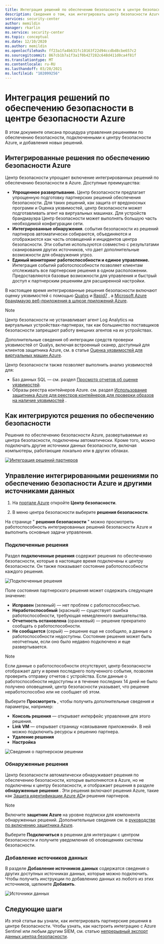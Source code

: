 ```yaml
---
title: Интеграция решений по обеспечению безопасности в центре безопасности Azure | Документация Майкрософт
description: Сведения о том, как интегрировать центр безопасности Azure с партнерами для повышения общей безопасности ресурсов Azure.
services: security-center
author: memildin
manager: rkarlin
ms.service: security-center
ms.topic: conceptual
ms.date: 12/10/2020
ms.author: memildin
ms.openlocfilehash: ff23a1fa4b631fc10163f22d94ccdbd8cbe657c2
ms.sourcegitcommit: 867cb1b7a1f3a1f0b427282c648d411d0ca4f81f
ms.translationtype: MT
ms.contentlocale: ru-RU
ms.lasthandoff: 03/20/2021
ms.locfileid: "102099256"
---
```

# <a name="integrate-security-solutions-in-azure-security-center"></a>Интеграция решений по обеспечению безопасности в центре безопасности Azure
В этом документе описана процедура управления решениями по обеспечению безопасности, подключенными к центру безопасности Azure, и добавления новых решений.

## <a name="integrated-azure-security-solutions"></a>Интегрированные решения по обеспечению безопасности Azure
Центр безопасности упрощает включение интегрированных решений по обеспечению безопасности в Azure. Доступные преимущества:

- **Упрощенное развертывание.** Центр безопасности предлагает упрощенную подготовку партнерских решений обеспечения безопасности. Для таких решений, как защита от вредоносных программ и Оценка уязвимостей, центр безопасности может подготавливать агент на виртуальных машинах. Для устройств брандмауэра Центр безопасности может выполнять большую часть необходимой конфигурации сети.
- **Интегрированные обнаружения**. события безопасности из решений партнеров автоматически собираются, объединяются и отображаются как часть оповещений и инцидентов центра безопасности. Эти события используются совместно с результатами сканирования других источников, что дает дополнительные возможности для обнаружения угроз.
- **Единый мониторинг работоспособности и единое управление.** Интеграция событий работоспособности позволяет клиентам отслеживать все партнерские решения в одном расположении. Предоставляются базовые возможности для управления и быстрый доступ к партнерским решениям для расширенной настройки.

В настоящее время интегрированные решения безопасности включают оценку уязвимостей с помощью [Qualys](https://www.qualys.com/public-cloud/#azure) и [Rapid7](https://www.rapid7.com/products/insightvm/) , а [Microsoft Azure брандмауэр веб-приложения в шлюзе приложений Azure](../web-application-firewall/ag/ag-overview.md).

> [!NOTE]
> Центр безопасности не устанавливает агент Log Analytics на виртуальных устройствах-партнерах, так как большинство поставщиков безопасности запрещают работу внешних агентов на их устройствах.

Дополнительные сведения об интеграции средств проверки уязвимостей от Qualys, включая встроенный сканер, доступный для клиентов защитника Azure, см. в статье [Оценка уязвимостей для виртуальных машин Azure](deploy-vulnerability-assessment-vm.md).

Центр безопасности также позволяет выполнить анализ уязвимостей для:

* Баз данных SQL — см. раздел [Просмотр отчетов об оценке уязвимостей](defender-for-sql-on-machines-vulnerability-assessment.md#explore-vulnerability-assessment-reports).
* Образы реестра контейнеров Azure. см. раздел [Использование защитника Azure для реестров контейнеров для проверки образов на наличие уязвимостей](defender-for-container-registries-usage.md) .

## <a name="how-security-solutions-are-integrated"></a>Как интегрируются решения по обеспечению безопасности
Решения по обеспечению безопасности Azure, развертываемые из центра безопасности, подключены автоматически. Кроме того, можно подключать другие источники данных безопасности, включая компьютеры, работающие локально или в других облаках.

[![Интеграция решений партнеров](./media/security-center-partner-integration/security-solutions-page.png)](./media/security-center-partner-integration/security-solutions-page.png#lightbox)

## <a name="manage-integrated-azure-security-solutions-and-other-data-sources"></a>Управление интегрированными решениями по обеспечению безопасности Azure и другими источниками данных

1. На [портале Azure](https://azure.microsoft.com/features/azure-portal/) откройте **Центр безопасности**.

1. В меню центра безопасности выберите **решения безопасности**.

На странице " **решения безопасности** " можно просмотреть работоспособность интегрированных решений безопасности Azure и выполнить основные задачи управления.

### <a name="connected-solutions"></a>Подключенные решения

Раздел **подключенные решения** содержит решения по обеспечению безопасности, которые в настоящее время подключены к центру безопасности. Он также показывает состояние работоспособности каждого решения.  

![Подключенные решения](./media/security-center-partner-integration/connected-solutions.png)

Поле состояния партнерского решения может содержать следующее значение:

* **Исправен** (зеленый) — нет проблем с работоспособностью.
* **Неработоспособный** (красный) — существует ошибка работоспособности, требующая немедленного вмешательства.
* **Отчетность остановлена** (оранжевый) — решение прекратило сообщать о работоспособности.
* **Не сообщается** (серый) — решение еще не сообщило, а данные о работоспособности недоступны. Состояние решения может быть неотчетным, если оно было недавно подключено и еще развертывается.

> [!NOTE]
> Если данные о работоспособности отсутствуют, центр безопасности отображает дату и время последнего полученного события, позволяя проверить отправку отчетов с устройства. Если данные о работоспособности недоступны и в течение последних 14 дней не было получено оповещений, центр безопасности указывает, что решение неработоспособно или не сообщает об этом.
>
>

Выберите **Просмотреть** , чтобы получить дополнительные сведения и параметры, например:

   - **Консоль решения** — открывает интерфейс управления для этого решения.
   - **Link VM** — открывает страницу «связывание приложений». В ней можно подключить ресурсы к решению партнера.
   - **Удаление решения**
   - **Настройка**

   ![Сведения о партнерском решении](./media/security-center-partner-integration/partner-solutions-detail.png)


### <a name="discovered-solutions"></a>Обнаруженные решения

Центр безопасности автоматически обнаруживает решения по обеспечению безопасности, которые выполняются в Azure, но не подключены к центру безопасности, и отображает решения в разделе **обнаруженные решения** . Эти решения включают решения Azure, такие как [Защита идентификации Azure AD](../active-directory/identity-protection/overview-identity-protection.md)и решения партнеров.

> [!NOTE]
> Включите **защитник Azure** на уровне подписки для компонента обнаруженных решений. Дополнительные сведения см. в [руководстве по включению защитника Azure](enable-azure-defender.md).

Выберите **Подключиться** в решении для интеграции с центром безопасности и получите уведомления об оповещениях системы безопасности.

### <a name="add-data-sources"></a>Добавление источников данных

В разделе **Добавление источников данных** содержатся сведения о других доступных источниках данных, которые можно подключить. Чтобы получить инструкции по добавлению данных из любого из этих источников, щелкните **Добавить**.

![Источники данных](./media/security-center-partner-integration/add-data-sources.png)



## <a name="next-steps"></a>Следующие шаги

Из этой статьи вы узнали, как интегрировать партнерские решения в центре безопасности. Чтобы узнать, как настроить интеграцию с Azure Sentinel или любым другим SIEM, см. статью [непрерывный экспорт данных центра безопасности](continuous-export.md).